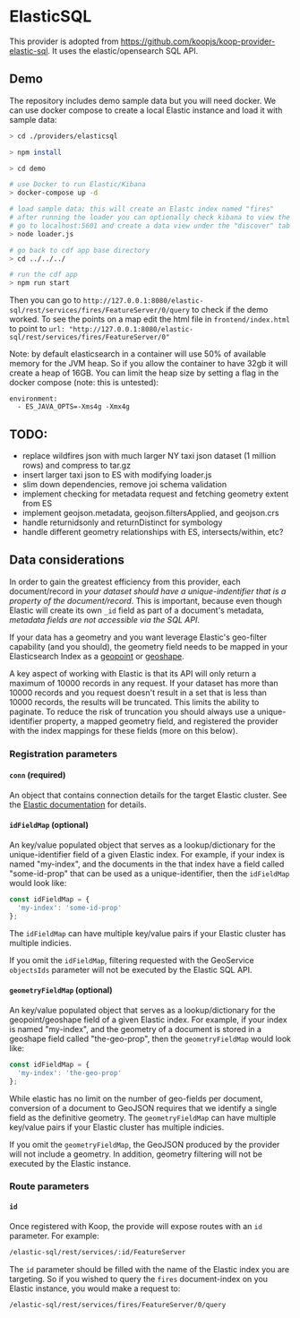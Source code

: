 # ElasticSQL 
This provider is adopted from https://github.com/koopjs/koop-provider-elastic-sql. It uses the elastic/opensearch SQL API.

## Demo
The repository includes demo sample data but you will need docker. We can use docker compose to create a local Elastic instance and load it with sample data:

```sh
> cd ./providers/elasticsql 

> npm install

> cd demo

# use Docker to run Elastic/Kibana
> docker-compose up -d

# load sample data; this will create an Elastc index named "fires"
# after running the loader you can optionally check kibana to view the data in ES
# go to localhost:5601 and create a data view under the "discover" tab
> node loader.js 

# go back to cdf app base directory
> cd ../../../

# run the cdf app 
> npm run start
```
Then you can go to `http://127.0.0.1:8080/elastic-sql/rest/services/fires/FeatureServer/0/query` to check if the demo worked. To see the points on a map edit the html file in `frontend/index.html` to point to `url: "http://127.0.0.1:8080/elastic-sql/rest/services/fires/FeatureServer/0"`

Note: by default elasticsearch in a container will use 50% of available memory for the JVM heap. So if you allow the container to have 32gb it will create a heap of 16GB. You can limit the heap size by setting a flag in the docker compose (note: this is untested): 
```
environment:
  - ES_JAVA_OPTS=-Xms4g -Xmx4g
```

## TODO: 
- replace wildfires json with much larger NY taxi json dataset (1 million rows) and compress to tar.gz
- insert larger taxi json to ES with modifying loader.js
- slim down dependencies, remove joi schema validation 
- implement checking for metadata request and fetching geometry extent from ES 
- implement geojson.metadata, geojson.filtersApplied, and geojson.crs
- handle returnidsonly and returnDistinct for symbology
- handle different geometry relationships with ES, intersects/within, etc? 

## Data considerations
In order to gain the greatest efficiency from this provider, each document/record in _your dataset should have a unique-indentifier that is a property of the document/record_. This is important, because even though Elastic will create its own `_id` field as part of a document's metadata, _metadata fields are not accessible via the SQL API_.

If your data has a geometry and you want leverage Elastic's geo-filter capability (and you should), the geometry field needs to be mapped in your Elasticsearch Index as a [geopoint](https://www.elastic.co/guide/en/elasticsearch/reference/current/geo-point.html) or [geoshape](https://www.elastic.co/guide/en/elasticsearch/reference/current/geo-shape.html).

A key aspect of working with Elastic is that its API will only return a maximum of 10000 records in any request. If your dataset has more than 10000 records and you request doesn't result in a set that is less than 10000 records, the results will be truncated. This limits the ability to paginate.  To reduce the risk of truncation you should always use a unique-identifier property, a mapped geometry field, and registered the provider with the index mappings for these fields (more on this below).

### Registration parameters

#### `conn` (required)
An object that contains connection details for the target Elastic cluster.  See the [Elastic documentation](https://www.elastic.co/guide/en/elasticsearch/client/javascript-api/current/client-connecting.html) for details. 

#### `idFieldMap` (optional)
An key/value populated object that serves as a lookup/dictionary for the unique-identifier field of a given Elastic index.  For example, if your index is named "my-index", and the documents in the that index have a field called "some-id-prop" that can be used as a unique-identifier, then the `idFieldMap` would look like:

```js
const idFieldMap = {
  'my-index': 'some-id-prop'
};
```

The `idFieldMap` can have multiple key/value pairs if your Elastic cluster has multiple indicies.

If you omit the `idFieldMap`, filtering requested with the GeoService `objectsIds` parameter will not be executed by the Elastic SQL API.

#### `geometryFieldMap` (optional)
An key/value populated object that serves as a lookup/dictionary for the geopoint/geoshape field of a given Elastic index.  For example, if your index is named "my-index", and the geometry of a document is stored in a geoshape field called "the-geo-prop", then the `geometryFieldMap` would look like:

```js
const idFieldMap = {
  'my-index': 'the-geo-prop'
};
```

While elastic has no limit on the number of geo-fields per document, conversion of a document to GeoJSON requires that we identify a single field as the definitive geometry. The `geometryFieldMap` can have multiple key/value pairs if your Elastic cluster has multiple indicies.

If you omit the `geometryFieldMap`, the GeoJSON produced by the provider will not include a geometry.  In addition, geometry filtering will not be executed by the Elastic instance.

### Route parameters

#### `id`
Once registered with Koop, the provide will expose routes with an `id` parameter. For example:

```sh
/elastic-sql/rest/services/:id/FeatureServer
```

The `id` parameter should be filled with the name of the Elastic index you are targeting.  So if you wished to query the `fires` document-index on you Elastic instance, you would make a request to:

```sh
/elastic-sql/rest/services/fires/FeatureServer/0/query
```



